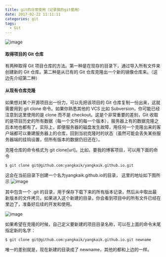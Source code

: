 ```yaml
---
title: git的日常使用（记录我的git使用）
date: 2017-02-22 11:11:11
categories: git
tags:
  - Git
---
```

![image](http://note.youdao.com/yws/api/personal/file/E9B6A19C2C2647B59A46DC7DA507D3DD?method=download&shareKey=90e8effc38981267e9a25f11864c7e8c)
#### 取得项目的 Git 仓库
有两种取得 Git 项目仓库的方法。第一种是在现存的目录下，通过导入所有文件来创建新的 Git 仓库。第二种是从已有的 Git 仓库克隆出一个新的镜像仓库来。（这边先介绍第二种）
#### 从现有仓库克隆
如果想对某个开源项目出一份力，可以先把该项目的 Git 仓库复制一份出来，这就需要用到 git clone 命令。如果你熟悉其他的 VCS 比如 Subversion，你可能已经注意到这里使用的是 clone 而不是 checkout。这是个非常重要的差别，Git 收取的是项目历史的所有数据（每一个文件的每一个版本），服务器上有的数据克隆之后本地也都有了。实际上，即便服务器的磁盘发生故障，用任何一个克隆出来的客户端都可以重建服务器上的仓库，回到当初克隆时的状态（虽然可能会丢失某些服务器端的挂钩设置，但所有版本的数据仍旧还在）。

克隆仓库的命令格式为 git clone[url]。比如，要我的博客项目，可以用下面的命令

```
$ git clone git@github.com:yangkaik/yangkaik.github.io.git
```
这会在当前目录下创建一个名为yangkaik.github.io的目录，
这里的地址如下图所示
![image](http://note.youdao.com/yws/api/personal/file/851C631DC3314079A5F922ECA897FEC1?method=download&shareKey=0ae2554f08a71413f96cd59b27f1ff13)

其中包含一个 .git 的目录，用于保存下载下来的所有版本记录，然后从中取出最新版本的文件拷贝。如果进入这个新建的目录，你会看到项目中的所有文件已经在里边了，准备好后续的开发和使用。

![image](http://note.youdao.com/yws/api/personal/file/6E983E83F92B403C8F229E10F6A31E8A?method=download&shareKey=4f0a4116612f26f2dbbb18e753523096)


如果希望在克隆的时候，自己定义要新建的项目目录名称，可以在上面的命令末尾指定新的名字：

```
$ git clone git@github.com:yangkaik/yangkaik.github.io.git newname
```
唯一的差别就是，现在新建的目录成了 newname，其他的都和上边的一样。


